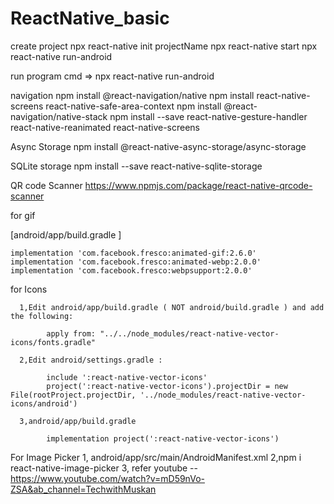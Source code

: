 # ReactNative_basic

create project
      npx react-native init projectName
      npx react-native start
      npx react-native run-android

run program cmd => npx react-native run-android

navigation 
     npm install @react-navigation/native
     npm install react-native-screens react-native-safe-area-context
     npm install @react-navigation/native-stack
     npm install --save react-native-gesture-handler react-native-reanimated react-native-screens
     
Async Storage
      npm install @react-native-async-storage/async-storage

SQLite storage
      npm install --save react-native-sqlite-storage
      
 QR code Scanner 
      https://www.npmjs.com/package/react-native-qrcode-scanner
 
 for gif 
 
 [android/app/build.gradle ]
 
    implementation 'com.facebook.fresco:animated-gif:2.6.0'
    implementation 'com.facebook.fresco:animated-webp:2.0.0'
    implementation 'com.facebook.fresco:webpsupport:2.0.0'
    
for Icons

      1,Edit android/app/build.gradle ( NOT android/build.gradle ) and add the following:

            apply from: "../../node_modules/react-native-vector-icons/fonts.gradle"
      
      2,Edit android/settings.gradle :
      
            include ':react-native-vector-icons'
            project(':react-native-vector-icons').projectDir = new File(rootProject.projectDir, '../node_modules/react-native-vector-icons/android')
      
      3,android/app/build.gradle 
      
            implementation project(':react-native-vector-icons')
            
  For Image Picker
      1, android/app/src/main/AndroidManifest.xml
            <uses-permission android:name="android.permission.CAMERA"/>
            <uses-permission android:name="android.permission.READ_EXTERNAL_STORAGE"/>
            <uses-permission android:name="android.permission.WRITE_EXTERNAL_STORAGE"/>
      2,npm i react-native-image-picker
      3, refer youtube  -- https://www.youtube.com/watch?v=mD59nVo-ZSA&ab_channel=TechwithMuskan
  

